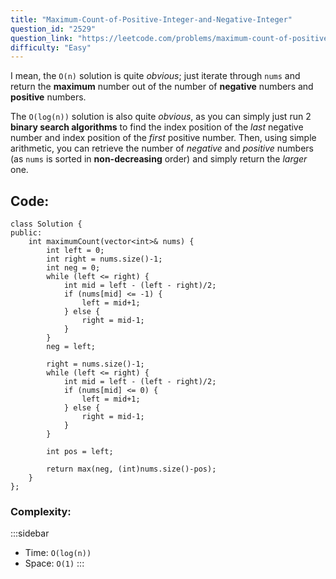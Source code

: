```yaml
---
title: "Maximum-Count-of-Positive-Integer-and-Negative-Integer"
question_id: "2529"
question_link: "https://leetcode.com/problems/maximum-count-of-positive-integer-and-negative-integer/"
difficulty: "Easy"
---
```


I mean, the `O(n)` solution is quite *obvious*; just iterate through `nums` and return the **maximum** number out of the number of **negative** numbers and **positive** numbers. 

The `O(log(n))` solution is also quite *obvious*, 
as you can simply just run 2 **binary search algorithms** to find the index position of the *last* negative number and index position of the *first* positive number.
Then, using simple arithmetic, you can retrieve the number of *negative* and *positive* numbers (as `nums` is sorted in **non-decreasing** order) and simply return the *larger* one.

## Code<span>:</span>

```{.cpp}
class Solution {
public:
    int maximumCount(vector<int>& nums) {
        int left = 0;
        int right = nums.size()-1;
        int neg = 0;
        while (left <= right) {
            int mid = left - (left - right)/2;
            if (nums[mid] <= -1) {
                left = mid+1;
            } else {
                right = mid-1;
            }
        }
        neg = left;

        right = nums.size()-1;
        while (left <= right) {
            int mid = left - (left - right)/2;
            if (nums[mid] <= 0) {
                left = mid+1;
            } else {
                right = mid-1;
            }
        }

        int pos = left;

        return max(neg, (int)nums.size()-pos);
    }
};
```

### Complexity<span>:</span>

:::sidebar
- Time: `O(log(n))`
- Space: `O(1)`
:::
